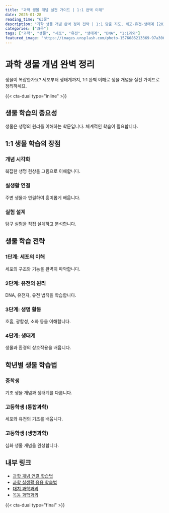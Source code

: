 ```yaml
---
title: "과학 생물 개념 실전 가이드 | 1:1 완벽 이해"
date: 2025-01-28
reading_time: "63줄"
description: "과학 생물 개념 완벽 정리 전략 | 1:1 맞춤 지도, 세포·유전·생태계 [2025년]"
categories: ["과목"]
tags: ["과학", "생물", "세포", "유전", "생태계", "DNA", "1:1과외"]
featured_image: "https://images.unsplash.com/photo-1576086213369-97a306d36557?w=1200&h=630&fit=crop"
---
```


# 과학 생물 개념 완벽 정리

생물이 복잡한가요? 세포부터 생태계까지, 1:1 완벽 이해로 생물 개념을 실전 가이드로 정리하세요.

{{< cta-dual type="inline" >}}

## 생물 학습의 중요성

생물은 생명의 원리를 이해하는 학문입니다. 체계적인 학습이 필요합니다.

## 1:1 생물 학습의 장점

### 개념 시각화
복잡한 생명 현상을 그림으로 이해합니다.

### 실생활 연결
주변 생물과 연결하여 흥미롭게 배웁니다.

### 실험 설계
탐구 실험을 직접 설계하고 분석합니다.

## 생물 학습 전략

### 1단계: 세포의 이해
세포의 구조와 기능을 완벽히 파악합니다.

### 2단계: 유전의 원리
DNA, 유전자, 유전 법칙을 학습합니다.

### 3단계: 생명 활동
호흡, 광합성, 소화 등을 이해합니다.

### 4단계: 생태계
생물과 환경의 상호작용을 배웁니다.

## 학년별 생물 학습법

### 중학생
기초 생물 개념과 생태계를 다룹니다.

### 고등학생 (통합과학)
세포와 유전의 기초를 배웁니다.

### 고등학생 (생명과학)
심화 생물 개념을 완성합니다.

## 내부 링크
- [과학 개념 연결 학습법](../../subjects/science/science-concept-connection/)
- [과학 실생활 응용 학습법](../../subjects/science/science-real-life-application/)
- [대치 과학과외](../../local/daechi-science/)
- [목동 과학과외](../../local/mokdong-science/)

{{< cta-dual type="final" >}}
